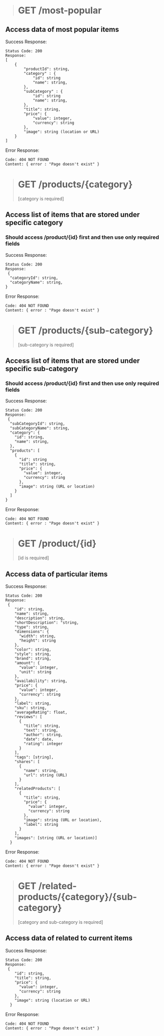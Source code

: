 > # GET /most-popular

## Access data of most popular items

Success Response:

```
Status Code: 200
Response:
[
    {
        "productId": string,
        "category" : {
            "id": string
            "name": string,
        },
        "subCategory" : {
            "id": string
            "name": string,
        },
        "title": string,
        "price": {
            "value": integer,
            "currency": string
        },
        "image": string (location or URL)
    }
]
```

Error Response:

```
Code: 404 NOT FOUND
Content: { error : "Page doesn't exist" }
```

># GET /products/{category}
>[category is required]
## Access list of items that are stored under specific category
### Should access /product/{id} first and then use only required fields

Success Response:

```
Status Code: 200
Response:
 {
  "categoryId": string,
  "categoryName": string,
}
```

Error Response:

```
Code: 404 NOT FOUND
Content: { error : "Page doesn't exist" }
```

> # GET /products/{sub-category}
>
> [sub-category is required]

## Access list of items that are stored under specific sub-category

### Should access /product/{id} first and then use only required fields

Success Response:

```
Status Code: 200
Response:
 {
  "subCategoryId": string,
  "subCategoryName": string,
  "category": {
    "id": string,
    "name": string,
  },
  "products": [
    {
      "id": string
      "title": string,
      "price": {
        "value": integer,
        "currency": string
      },
      "image": string (URL or location)
    }
  ]
}
```

Error Response:

```
Code: 404 NOT FOUND
Content: { error : "Page doesn't exist" }
```

> # GET /product/{id}
>
> [id is required]

## Access data of particular items

Success Response:

```
Status Code: 200
Response:
 {
    "id": string,
    "name": string,
    "description": string,
    "shortDescription": "string,
    "type": string,
    "dimensions": {
      "width": string,
      "height": string
    },
    "color": string,
    "style": string,
    "brand": string,
    "amount": {
      "value": integer,
      "unit": string
    },
    "availability": string,
    "price": {
      "value": integer,
      "currency": string
    },
    "label": string,
    "sku": string,
    "averageRating": float,
    "reviews": [
      {
        "title": string,
        "text": string,
        "author": string,
        "date": date,
        "rating": integer
      }
    ],
    "tags": [string],
    "shares": [
      {
        "name": string,
        "url": string (URL)
      }
    ],
    "relatedProducts": [
      {
        "title": string,
        "price": {
          "value": integer,
          "currency": string
        },
        "image": string (URL or location),
        "label": string
      }
    ],
    "images": [string (URL or location)]
  }
```

Error Response:

```
Code: 404 NOT FOUND
Content: { error : "Page doesn't exist" }
```

> # GET /related-products/{category}/{sub-category}
>
> [category and sub-category is required]

## Access data of related to current items

Success Response:

```
Status Code: 200
Response:
 {
    "id": string,
    "title": string,
    "price": {
      "value": integer,
      "currency": string
    },
    "image": string (location or URL)
  }
```

Error Response:

```
Code: 404 NOT FOUND
Content: { error : "Page doesn't exist" }
```
